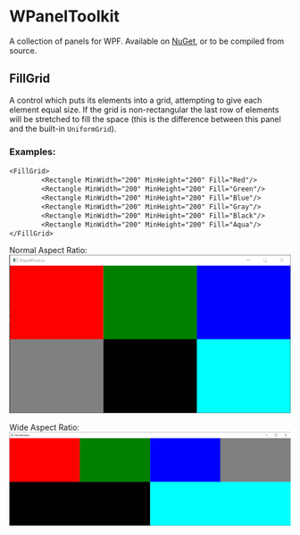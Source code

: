 # WPanelToolkit
A collection of panels for WPF. Available on [NuGet](https://www.nuget.org/packages/WPanelToolkit/), or to be compiled from source.

## FillGrid
A control which puts its elements into a grid, attempting to give each element equal size. If the grid is non-rectangular the last row of elements will be stretched to fill the space (this is the difference between this panel and the built-in `UniformGrid`).

### Examples:
```xaml
<FillGrid>
		<Rectangle MinWidth="200" MinHeight="200" Fill="Red"/>
		<Rectangle MinWidth="200" MinHeight="200" Fill="Green"/>
		<Rectangle MinWidth="200" MinHeight="200" Fill="Blue"/>
		<Rectangle MinWidth="200" MinHeight="200" Fill="Gray"/>
		<Rectangle MinWidth="200" MinHeight="200" Fill="Black"/>
		<Rectangle MinWidth="200" MinHeight="200" Fill="Aqua"/>
</FillGrid>
```

Normal Aspect Ratio:
![Normal Aspect Ratio](/Demo/images/standard_aspect_ratio.png)

Wide Aspect Ratio:
![Wide Aspect Ratio](/Demo/images/very_long_aspect_ratio.png)
